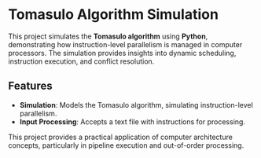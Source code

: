 
# Tomasulo Algorithm Simulation

This project simulates the **Tomasulo algorithm** using **Python**, demonstrating how instruction-level parallelism is managed in computer processors. The simulation provides insights into dynamic scheduling, instruction execution, and conflict resolution.

## Features

- **Simulation**: Models the Tomasulo algorithm, simulating instruction-level parallelism.
- **Input Processing**: Accepts a text file with instructions for processing.

This project provides a practical application of computer architecture concepts, particularly in pipeline execution and out-of-order processing.
